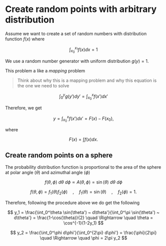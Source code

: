# Create random points with arbitrary distribution

Assume we want to create a set of random numbers with distribution function $f(x)$ where

$$
\int_{x_0}^{x_1} f(x) dx = 1
$$

We use a random number generator with uniform distribution $g(y)=1$.

This problem a like a _mapping_ problem
> Think about why this is a mapping problem and why this equation is the one we need to solve

$$
\int_{0}^{y} g(y') dy' = \int_{x_0}^{x}  f(x') dx'
$$

Therefore, we get

$$
y = \int_{x_0}^{x}  f(x') dx' = F(x) - F(x_0),
$$

where

$$
F(x) = \int f(x) dx.
$$

## Create random points on a sphere

The probability distribution function is proportional to the area of the sphere at polar angle ($\theta$) and azimuthal angle ($\phi$)

$$
f(\theta, \phi) ~ d\theta ~ d\phi \propto A(\theta, \phi) = \sin(\theta) ~ d\theta ~ d\phi
$$

$$
f(\theta, \phi) = f_1(\theta) f_2(\phi) \quad , \quad f_1(\theta) = \sin(\theta) \quad , \quad f_2(\phi) = 1.
$$

Therefore, following the procedure above we do get the following

$$
y_1 = \frac{\int_0^\theta \sin(\theta') ~ d\theta'}{\int_0^\pi \sin(\theta') ~ d\theta'} = \frac{1-\cos(\theta)}{2} \quad \Rightarrow \quad \theta = \cos^{-1}(1-2y_1)
$$

$$
y_2 = \frac{\int_0^\phi d\phi'}{\int_0^{2\pi}  d\phi'} = \frac{\phi}{2\pi} \quad \Rightarrow \quad \phi = 2\pi y_2
$$